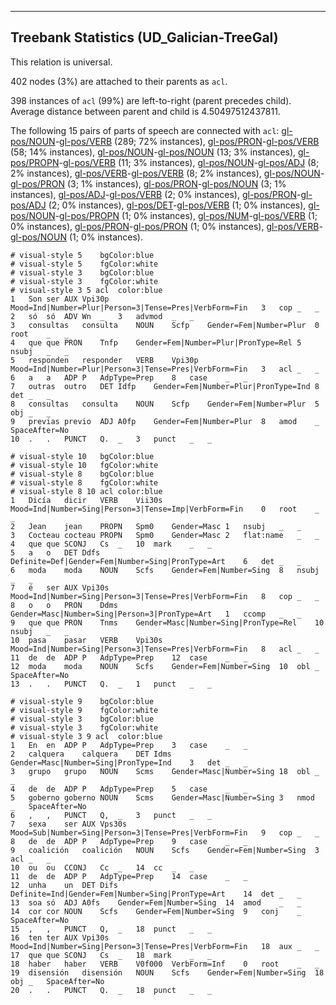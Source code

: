 

--------------------------------------------------------------------------------

## Treebank Statistics (UD_Galician-TreeGal)

This relation is universal.

402 nodes (3%) are attached to their parents as `acl`.

398 instances of `acl` (99%) are left-to-right (parent precedes child).
Average distance between parent and child is 4.50497512437811.

The following 15 pairs of parts of speech are connected with `acl`: [gl-pos/NOUN]()-[gl-pos/VERB]() (289; 72% instances), [gl-pos/PRON]()-[gl-pos/VERB]() (58; 14% instances), [gl-pos/NOUN]()-[gl-pos/NOUN]() (13; 3% instances), [gl-pos/PROPN]()-[gl-pos/VERB]() (11; 3% instances), [gl-pos/NOUN]()-[gl-pos/ADJ]() (8; 2% instances), [gl-pos/VERB]()-[gl-pos/VERB]() (8; 2% instances), [gl-pos/NOUN]()-[gl-pos/PRON]() (3; 1% instances), [gl-pos/PRON]()-[gl-pos/NOUN]() (3; 1% instances), [gl-pos/ADJ]()-[gl-pos/VERB]() (2; 0% instances), [gl-pos/PRON]()-[gl-pos/ADJ]() (2; 0% instances), [gl-pos/DET]()-[gl-pos/VERB]() (1; 0% instances), [gl-pos/NOUN]()-[gl-pos/PROPN]() (1; 0% instances), [gl-pos/NUM]()-[gl-pos/VERB]() (1; 0% instances), [gl-pos/PRON]()-[gl-pos/PRON]() (1; 0% instances), [gl-pos/VERB]()-[gl-pos/NOUN]() (1; 0% instances).


~~~ conllu
# visual-style 5	bgColor:blue
# visual-style 5	fgColor:white
# visual-style 3	bgColor:blue
# visual-style 3	fgColor:white
# visual-style 3 5 acl	color:blue
1	Son	ser	AUX	Vpi30p	Mood=Ind|Number=Plur|Person=3|Tense=Pres|VerbForm=Fin	3	cop	_	_
2	só	só	ADV	Wn	_	3	advmod	_	_
3	consultas	consulta	NOUN	Scfp	Gender=Fem|Number=Plur	0	root	_	_
4	que	que	PRON	Tnfp	Gender=Fem|Number=Plur|PronType=Rel	5	nsubj	_	_
5	responden	responder	VERB	Vpi30p	Mood=Ind|Number=Plur|Person=3|Tense=Pres|VerbForm=Fin	3	acl	_	_
6	a	a	ADP	P	AdpType=Prep	8	case	_	_
7	outras	outro	DET	Idfp	Gender=Fem|Number=Plur|PronType=Ind	8	det	_	_
8	consultas	consulta	NOUN	Scfp	Gender=Fem|Number=Plur	5	obj	_	_
9	previas	previo	ADJ	A0fp	Gender=Fem|Number=Plur	8	amod	_	SpaceAfter=No
10	.	.	PUNCT	Q.	_	3	punct	_	_

~~~


~~~ conllu
# visual-style 10	bgColor:blue
# visual-style 10	fgColor:white
# visual-style 8	bgColor:blue
# visual-style 8	fgColor:white
# visual-style 8 10 acl	color:blue
1	Dicía	dicir	VERB	Vii30s	Mood=Ind|Number=Sing|Person=3|Tense=Imp|VerbForm=Fin	0	root	_	_
2	Jean	jean	PROPN	Spm0	Gender=Masc	1	nsubj	_	_
3	Cocteau	cocteau	PROPN	Spm0	Gender=Masc	2	flat:name	_	_
4	que	que	SCONJ	Cs	_	10	mark	_	_
5	a	o	DET	Ddfs	Definite=Def|Gender=Fem|Number=Sing|PronType=Art	6	det	_	_
6	moda	moda	NOUN	Scfs	Gender=Fem|Number=Sing	8	nsubj	_	_
7	é	ser	AUX	Vpi30s	Mood=Ind|Number=Sing|Person=3|Tense=Pres|VerbForm=Fin	8	cop	_	_
8	o	o	PRON	Ddms	Gender=Masc|Number=Sing|Person=3|PronType=Art	1	ccomp	_	_
9	que	que	PRON	Tnms	Gender=Masc|Number=Sing|PronType=Rel	10	nsubj	_	_
10	pasa	pasar	VERB	Vpi30s	Mood=Ind|Number=Sing|Person=3|Tense=Pres|VerbForm=Fin	8	acl	_	_
11	de	de	ADP	P	AdpType=Prep	12	case	_	_
12	moda	moda	NOUN	Scfs	Gender=Fem|Number=Sing	10	obl	_	SpaceAfter=No
13	.	.	PUNCT	Q.	_	1	punct	_	_

~~~


~~~ conllu
# visual-style 9	bgColor:blue
# visual-style 9	fgColor:white
# visual-style 3	bgColor:blue
# visual-style 3	fgColor:white
# visual-style 3 9 acl	color:blue
1	En	en	ADP	P	AdpType=Prep	3	case	_	_
2	calquera	calquera	DET	Idms	Gender=Masc|Number=Sing|PronType=Ind	3	det	_	_
3	grupo	grupo	NOUN	Scms	Gender=Masc|Number=Sing	18	obl	_	_
4	de	de	ADP	P	AdpType=Prep	5	case	_	_
5	goberno	goberno	NOUN	Scms	Gender=Masc|Number=Sing	3	nmod	_	SpaceAfter=No
6	,	,	PUNCT	Q,	_	3	punct	_	_
7	sexa	ser	AUX	Vps30s	Mood=Sub|Number=Sing|Person=3|Tense=Pres|VerbForm=Fin	9	cop	_	_
8	de	de	ADP	P	AdpType=Prep	9	case	_	_
9	coalición	coalición	NOUN	Scfs	Gender=Fem|Number=Sing	3	acl	_	_
10	ou	ou	CCONJ	Cc	_	14	cc	_	_
11	de	de	ADP	P	AdpType=Prep	14	case	_	_
12	unha	un	DET	Difs	Definite=Ind|Gender=Fem|Number=Sing|PronType=Art	14	det	_	_
13	soa	só	ADJ	A0fs	Gender=Fem|Number=Sing	14	amod	_	_
14	cor	cor	NOUN	Scfs	Gender=Fem|Number=Sing	9	conj	_	SpaceAfter=No
15	,	,	PUNCT	Q,	_	18	punct	_	_
16	ten	ter	AUX	Vpi30s	Mood=Ind|Number=Sing|Person=3|Tense=Pres|VerbForm=Fin	18	aux	_	_
17	que	que	SCONJ	Cs	_	18	mark	_	_
18	haber	haber	VERB	V0f000	VerbForm=Inf	0	root	_	_
19	disensión	disensión	NOUN	Scfs	Gender=Fem|Number=Sing	18	obj	_	SpaceAfter=No
20	.	.	PUNCT	Q.	_	18	punct	_	_

~~~


